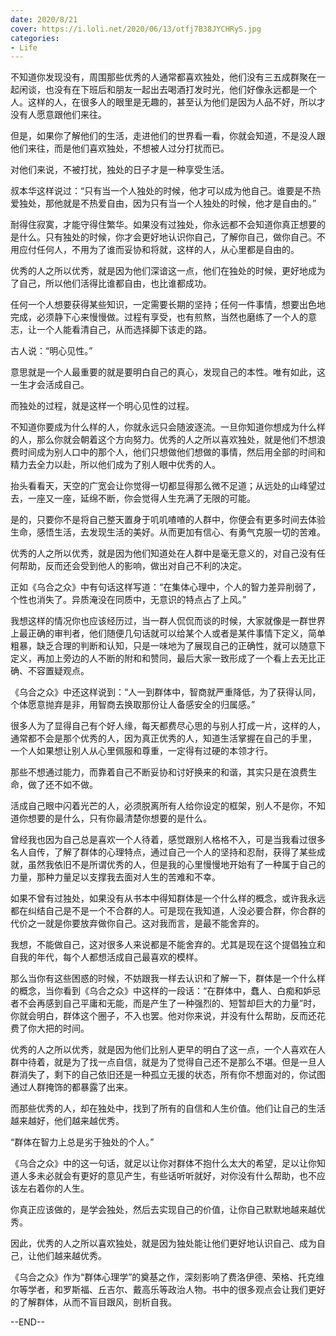 ```yaml
---
date: 2020/8/21
cover: https://i.loli.net/2020/06/13/otfj7B38JYCHRyS.jpg
categories: 
- Life
---
```


不知道你发现没有，周围那些优秀的人通常都喜欢独处，他们没有三五成群聚在一起闲谈，也没有在下班后和朋友一起出去喝酒打发时光，他们好像永远都是一个人。这样的人，在很多人的眼里是无趣的，甚至认为他们是因为人品不好，所以才没有人愿意跟他们来往。

但是，如果你了解他们的生活，走进他们的世界看一看，你就会知道，不是没人跟他们来往，而是他们喜欢独处，不想被人过分打扰而已。

对他们来说，不被打扰，独处的日子才是一种享受生活。

叔本华这样说过：&ldquo;只有当一个人独处的时候，他才可以成为他自己。谁要是不热爱独处，那他就是不热爱自由，因为只有当一个人独处的时候，他才是自由的。&rdquo;



耐得住寂寞，才能守得住繁华。如果没有过独处，你永远都不会知道你真正想要的是什么。只有独处的时候，你才会更好地认识你自己，了解你自己，做你自己。不用应付任何人，不用为了谁而妥协和将就，这样的人，从心里都是自由的。

优秀的人之所以优秀，就是因为他们深谙这一点，他们在独处的时候，更好地成为了自己，所以他们活得比谁都自由，也比谁都成功。

任何一个人想要获得某些知识，一定需要长期的坚持；任何一件事情，想要出色地完成，必须静下心来慢慢做。过程有享受，也有煎熬，当然也磨练了一个人的意志，让一个人能看清自己，从而选择脚下该走的路。

古人说：&ldquo;明心见性。&rdquo;

意思就是一个人最重要的就是要明白自己的真心，发现自己的本性。唯有如此，这一生才会活成自己。

而独处的过程，就是这样一个明心见性的过程。

 

不知道你要成为什么样的人，你就永远只会随波逐流。一旦你知道你想成为什么样的人，那么你就会朝着这个方向努力。优秀的人之所以喜欢独处，就是他们不想浪费时间成为别人口中的那个人，他们只想做他们想做的事情，然后用全部的时间和精力去全力以赴，所以他们成为了别人眼中优秀的人。

抬头看看天，天空的广宽会让你觉得一切都显得那么微不足道；从远处的山峰望过去，一座又一座，延绵不断，你会觉得人生充满了无限的可能。

是的，只要你不是将自己整天置身于叽叽喳喳的人群中，你便会有更多时间去体验生命，感悟生活，去发现生活的美好。从而更加有信心、有勇气克服一切的苦难。

优秀的人之所以优秀，就是因为他们知道处在人群中是毫无意义的，对自己没有任何帮助，反而还会受到他人的影响，做出对自己不利的决定。



正如《乌合之众》中有句话这样写道：&ldquo;在集体心理中，个人的智力差异削弱了，个性也消失了。异质淹没在同质中，无意识的特点占了上风。&rdquo;

我想这样的情况你也应该经历过，当一群人侃侃而谈的时候，大家就像是一群世界上最正确的审判者，他们随便几句话就可以给某个人或者是某件事情下定义，简单粗暴，缺乏合理的判断和认知，只是一味地为了展现自己的正确性，就可以随意下定义，再加上旁边的人不断的附和和赞同，最后大家一致形成了一个看上去无比正确、不容置疑观点。

《乌合之众》中还这样说到：&ldquo;人一到群体中，智商就严重降低，为了获得认同，个体愿意抛弃是非，用智商去换取那份让人备感安全的归属感。&rdquo;

很多人为了显得自己有个好人缘，每天都费尽心思的与别人打成一片，这样的人，通常都不会是那个优秀的人，因为真正优秀的人，知道生活掌握在自己的手里， 一个人如果想让别人从心里佩服和尊重，一定得有过硬的本领才行。

那些不想通过能力，而靠着自己不断妥协和讨好换来的和谐，其实只是在浪费生命，做了还不如不做。



活成自己眼中闪着光芒的人，必须脱离所有人给你设定的框架，别人不是你，不知道你想要的是什么，只有你最清楚你想要的是什么。

曾经我也因为自己总是喜欢一个人待着，感觉跟别人格格不入，可是当我看过很多名人自传，了解了群体的心理特点，通过自己一个人的坚持和忍耐，获得了某些成就，虽然我依旧不是所谓优秀的人，但是我的心里慢慢地开始有了一种属于自己的力量，那种力量足以支撑我去面对人生的苦难和不幸。

如果不曾有过独处，如果没有从书本中得知群体是一个什么样的概念，或许我永远都在纠结自己是不是一个不合群的人。可是现在我知道，人没必要合群，你合群的代价之一就是你要放弃做你自己。这对我而言，是最不能舍弃的。

我想，不能做自己，这对很多人来说都是不能舍弃的。尤其是现在这个提倡独立和自我的年代，每个人都想活成自己最喜欢的模样。



那么当你有这些困惑的时候，不妨跟我一样去认识和了解一下，群体是一个什么样的概念，当你看到《乌合之众》中这样的一段话：&ldquo;在群体中，蠢人、白痴和妒忌者不会再感到自己平庸和无能，而是产生了一种强烈的、短暂却巨大的力量&rdquo;时，你就会明白，群体这个圈子，不入也罢。他对你来说，并没有什么帮助，反而还花费了你大把的时间。

优秀的人之所以优秀，就是因为他们比别人更早的明白了这一点，一个人喜欢在人群中待着，就是为了找一点自信，就是为了觉得自己还不是那么不堪。但是一旦人群消失了，剩下的自己依旧还是一种孤立无援的状态，所有你不想面对的，你试图通过人群掩饰的都暴露了出来。

而那些优秀的人，却在独处中，找到了所有的自信和人生价值。他们让自己的生活越来越好，他们越来越优秀。

&ldquo;群体在智力上总是劣于独处的个人。&rdquo;

《乌合之众》中的这一句话，就足以让你对群体不抱什么太大的希望，足以让你知道人多未必就会有更好的意见产生，有些话听听就好，对你没有什么帮助，也不应该左右着你的人生。

你真正应该做的，是学会独处，然后去实现自己的价值，让你自己默默地越来越优秀。

因此，优秀的人之所以喜欢独处，就是因为独处能让他们更好地认识自己、成为自己，让他们越来越优秀。

《乌合之众》作为&ldquo;群体心理学&rdquo;的奠基之作，深刻影响了费洛伊德、荣格、托克维尔等学者，和罗斯福、丘吉尔、戴高乐等政治人物。书中的很多观点会让我们更好的了解群体，从而不盲目跟风，剖析自我。

--END--

 
